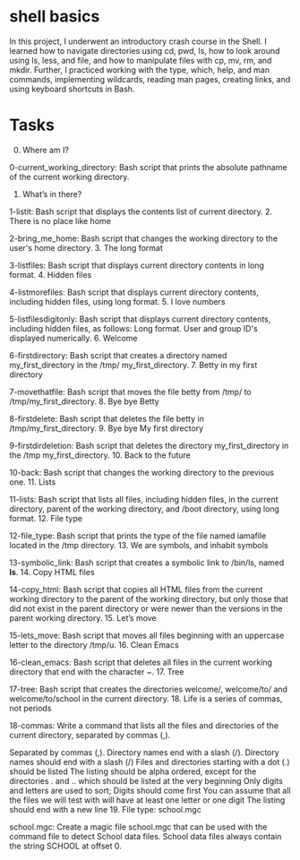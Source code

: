 # shell basics
In this project, I underwent an introductory crash course in the Shell. I learned how to navigate directories using cd, pwd, ls, how to look around using ls, less, and file, and how to manipulate files with cp, mv, rm, and mkdir. Further, I practiced working with the type, which, help, and man commands, implementing wildcards, reading man pages, creating links, and using keyboard shortcuts in Bash.

# Tasks
0. Where am I?

0-current_working_directory: Bash script that prints the absolute pathname of the current working directory.
1. What’s in there?

1-listit: Bash script that displays the contents list of current directory.
2. There is no place like home

2-bring_me_home: Bash script that changes the working directory to the user's home directory.
3. The long format

3-listfiles: Bash script that displays current directory contents in long format.
4. Hidden files

4-listmorefiles: Bash script that displays current directory contents, including hidden files, using long format.
5. I love numbers

5-listfilesdigitonly: Bash script that displays current directory contents, including hidden files, as follows:
Long format.
User and group ID's displayed numerically.
6. Welcome 

6-firstdirectory: Bash script that creates a directory named my_first_directory in the /tmp/ my_first_directory.
7. Betty in my first directory

7-movethatfile: Bash script that moves the file betty from /tmp/ to /tmp/my_first_directory.
8. Bye bye Betty

8-firstdelete: Bash script that deletes the file betty in /tmp/my_first_directory.
9. Bye bye My first directory

9-firstdirdeletion: Bash script that deletes the directory my_first_directory in the /tmp my_first_directory.
10. Back to the future

10-back: Bash script that changes the working directory to the previous one.
11. Lists

11-lists: Bash script that lists all files, including hidden files, in the current directory, parent of the working directory, and /boot directory, using long format.
12. File type

12-file_type: Bash script that prints the type of the file named iamafile located in the /tmp directory.
13. We are symbols, and inhabit symbols

13-symbolic_link: Bash script that creates a symbolic link to /bin/ls, named __ls__.
14. Copy HTML files

14-copy_html: Bash script that copies all HTML files from the current working directory to the parent of the working directory, but only those that did not exist in the parent directory or were newer than the versions in the parent working directory.
15. Let’s move

15-lets_move: Bash script that moves all files beginning with an uppercase letter to the directory /tmp/u.
16. Clean Emacs

16-clean_emacs: Bash script that deletes all files in the current working directory that end with the character ~.
17. Tree

17-tree: Bash script that creates the directories welcome/, welcome/to/ and welcome/to/school in the current directory.
18. Life is a series of commas, not periods

18-commas: Write a command that lists all the files and directories of the current directory, separated by commas (,).

Separated by commas (,).
Directory names end with a slash (/).
Directory names should end with a slash (/)
Files and directories starting with a dot (.) should be listed
The listing should be alpha ordered, except for the directories . and .. which should be listed at the very beginning
Only digits and letters are used to sort; Digits should come first
You can assume that all the files we will test with will have at least one letter or one digit
The listing should end with a new line
19. File type: school.mgc

school.mgc: Create a magic file school.mgc that can be used with the command file to detect School data files. School data files always contain the string SCHOOL at offset 0.
